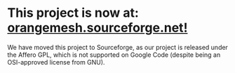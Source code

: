 # This project is now at: [orangemesh.sourceforge.net!](http://orangemesh.sourceforge.net) #
We have moved this project to Sourceforge, as our project is released under the Affero GPL, which is not supported on Google Code (despite being an OSI-approved license from GNU).
